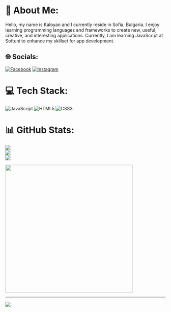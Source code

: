 # 💫 About Me:
Hello, my name is Kaloyan and I currently reside in Sofia, Bulgaria. I enjoy learning programming languages and frameworks to create new, useful, creative, and interesting applications. Currently, I am learning JavaScript at Softuni to enhance my skillset for app development.

## 🌐 Socials:
[![Facebook](https://img.shields.io/badge/Facebook-%231877F2.svg?logo=Facebook&logoColor=white)](https://facebook.com/https://www.facebook.com/kaloqn.todorov.54/) [![Instagram](https://img.shields.io/badge/Instagram-%23E4405F.svg?logo=Instagram&logoColor=white)](https://instagram.com/https://www.instagram.com/kaloqn_todorov/) 

# 💻 Tech Stack:
![JavaScript](https://img.shields.io/badge/javascript-%23323330.svg?style=for-the-badge&logo=javascript&logoColor=%23F7DF1E) ![HTML5](https://img.shields.io/badge/html5-%23E34F26.svg?style=for-the-badge&logo=html5&logoColor=white) ![CSS3](https://img.shields.io/badge/css3-%231572B6.svg?style=for-the-badge&logo=css3&logoColor=white)
# 📊 GitHub Stats:
![](https://github-readme-stats.vercel.app/api?username=ktodorov12&theme=shades-of-purple&hide_border=false&include_all_commits=true&count_private=false)<br/>
![](https://github-readme-streak-stats.herokuapp.com/?user=ktodorov12&theme=shades-of-purple&hide_border=false)<br/>
![](https://github-readme-stats.vercel.app/api/top-langs/?username=ktodorov12&theme=shades-of-purple&hide_border=false&include_all_commits=true&count_private=false&layout=compact)

<img src='https://randommeme-five.vercel.app/' style="height: 400px;"/>

---
[![](https://visitcount.itsvg.in/api?id=ktodorov12&icon=2&color=0)](https://visitcount.itsvg.in)
